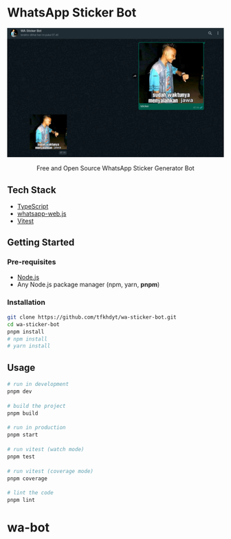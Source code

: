 # WhatsApp Sticker Bot

![Preview](assets/img/screenshot.png)

<p align=center>Free and Open Source WhatsApp Sticker Generator Bot</p>

## Tech Stack

- [TypeScript](https://www.typescriptlang.org)
- [whatsapp-web.js](https://wwebjs.dev)
- [Vitest](https://vitest.dev)

## Getting Started

### Pre-requisites

- [Node.js](https://nodejs.org)
- Any Node.js package manager (npm, yarn, **pnpm**)

### Installation

```bash
git clone https://github.com/tfkhdyt/wa-sticker-bot.git
cd wa-sticker-bot
pnpm install
# npm install
# yarn install
```

## Usage

```bash
# run in development
pnpm dev

# build the project
pnpm build

# run in production
pnpm start

# run vitest (watch mode)
pnpm test

# run vitest (coverage mode)
pnpm coverage

# lint the code
pnpm lint
```
# wa-bot
